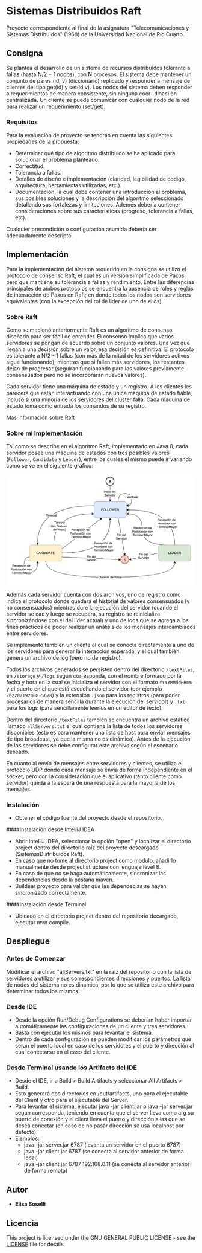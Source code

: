 # Sistemas Distribuidos Raft

Proyecto correspondiente al final de la asignatura "Telecomunicaciones y Sistemas Distribuidos" (1968) de la Universidad Nacional de Río Cuarto.

## Consigna

Se plantea el desarrollo de un sistema de recursos distribuidos tolerante a fallas (hasta N/2 − 1 nodos), con N procesos.
El sistema debe mantener un conjunto de pares (id, v) (diccionario) replicado y responder a mensaje de clientes del tipo get(id) y set(id,v).
Los nodos del sistema deben responder a requerimientos de manera consistente, sin ninguna coor- dinaci ́on centralizada.
Un cliente se puede comunicar con cualquier nodo de la red para realizar un requerimiento (set/get).

### Requisitos

Para la evaluación de proyecto se tendrán en cuenta las siguientes propiedades de la propuesta:

* Determinar qué tipo de algoritmo distribuido se ha aplicado para solucionar el problema planteado.
* Correctitud.
* Tolerancia a fallas.
* Detalles de diseño e implementación (claridad, legibilidad de codigo, arquitectura, herramientas utilizadas, etc.).
* Documentación, la cual debe contener una introducción al problema, sus posibles soluciones y la descripción del algoritmo seleccionado detallando sus fortalezas y limitaciones. Ademés debería contener consideraciones sobre sus características (progreso, tolerancia a fallas, etc).

Cualquier precondición o configuración asumida debería ser adecuadamente descripta.

## Implementación
Para la implementación del sistema requerido en la consigna se utilizó el protocolo de consenso Raft; el cual es un versión simplificada de Paxos pero que mantiene su tolerancia a fallas y rendimiento. Entre las diferencias principales de ambos protocolos se encuentra la ausencia de roles y reglas de interacción de Paxos en Raft; en donde todos los nodos son servidores equivalentes (con la excepción del rol de lider de uno de ellos). 

### Sobre Raft
Como se mecionó anteriormente Raft es un algoritmo de consenso diseñado para ser fácil de entender. El consenso implica que varios servidores se pongan de acuerdo sobre un conjunto valores. Una vez que llegan a una decisión sobre un valor, esa decisión es definitiva. El protocolo es tolerante a N/2 - 1 fallas (con mas de la mitad de los servidores activos sigue funcionando); mientras que si  fallan más servidores, los restantes dejan de progresar (seguiran funcionando para los valores previamente consensuados pero no se incorporarán nuevos valores).

Cada servidor tiene una máquina de estado y un registro. A los clientes les parecerá que están interactuando con una única máquina de estado fiable, incluso si una minoría de los servidores del clúster falla. Cada máquina de estado toma como entrada los comandos de su registro. 

[Mas información sobre Raft](https://raft.github.io/raft.pdf)

### Sobre mi Implementación
Tal como se describe en el algoritmo Raft, implementado en Java 8, cada servidor posee una máquina de estados con tres posibles valores (`Follower`, `Candidate` y `Leader`), entre los cuales el mismo puede ir variando como se ve en el siguiente gráfico:

![Máquina de Estados de Servidor](img/StateMachine.png)

Además cada servidor cuenta con dos archivos, uno de registro como indica el protocolo donde quedará el historial de valores consensuados (y no consensuados) mientras dure la ejecución del servidor (cuando el servidor se cae y luego se recupera, su registro se reinicializa sincronizándose con el del líder actual) y uno de logs que se agrega a los fines prácticos de poder realizar un análisis de los mensajes intercambiados entre servidores.

Se implementó también un cliente el cual se conecta directamente a uno de los servidores para generar la interacción esperada, y el cual también genera un archivo de log (pero no de registro). 

Todos los archivos generados se persisten dentro del directorio `/textFiles`, en `/storage` y `/logs` según corresponda, con el nombre formado por la fecha y hora en la cual se inicializa el servidor con el formato `YYYYMMddHHmm-` y el puerto en el que está escuchando el servidor (por ejemplo `202202192008-5678`) y la extensión `.json` para los registros (para poder procesarlos de manera sencilla durante la ejecución del servidor) y `.txt` para los logs (para sencillamente leerlos en un editor de texto).

Dentro del directorio `/textFiles` también se encuentra un archivo estático llamado `allServers.txt` el cual contiene la lista de todos los servidores disponibles (esto es para mantener una lista de host para enviar mensajes de tipo broadcast, ya que la misma no es dinámica). Antes de la ejecución de los servidores se debe configurar este archivo según el escenario deseado. 

En cuanto al envío de mensajes entre servidores y clientes, se utiliza el protocolo UDP donde cada mensaje se envía de forma independiente en el socket, pero con la consideración que el aplicativo (tanto cliente como servidor) queda a la espera de una respuesta para la mayoría de los mensajes.


### Instalación
* Obtener el código fuente del proyecto desde el repositorio.

####Instalación desde IntelliJ IDEA
* Abrir IntelliJ IDEA, seleccionar la opción "open" y localizar el directorio project dentro del directorio raíz del proyecto descargado (SistemasDistribuidos Raft).
* En caso que no tome al directorio project como modulo, añadirlo manualmente desde project structure con lenguaje level 8.
* En caso de que no se haga automáticamente, sincronizar las dependencias desde la pestaña maven.
* Buildear proyecto para validar que las dependecias se hayan sincronizado correctamente.

####Instalación desde Terminal
* Ubicado en el directorio project dentro del repositorio decargado, ejecutar mvn compile.

## Despliegue
### Antes de Comenzar
Modificar el archivo "allServers.txt" en la raiz del repositorio con la lista de servidores a utilizar y sus correspondientes direcciones y puertos.
La lista de nodos del sistema no es dinamica, por lo que se utiliza este archivo para determinar todos los mismos.

### Desde IDE
* Desde la opción Run/Debug Configurations se deberían haber importar automáticamente las configuraciones de un cliente y tres servidores.
* Basta con ejecutar los mismos para levantar el sistema.
* Dentro de cada configuración se pueden modificar los parámetros que seran el puerto local en caso de los servidores y el puerto y dirección al cual conectarse en el caso del cliente.

### Desde Terminal usando los Artifacts del IDE
* Desde el IDE, ir a Build > Build Artifacts y seleccionar All Artifacts > Build.
* Esto generará dos directorios en /out/artifacts, uno para el ejecutable del Client y otro para el ejecutable del Server.
* Para levantar el sistema, ejecutar java -jar client.jar o java -jar server.jar segun corresponda, teniendo en cuenta que el server lleva como arg su puerto de conexión y el client lleva el puerto y dirección a las que se desea conectar (en caso de no pasar dirección se usa localhost por defecto).
* Ejemplos:
  * java -jar server.jar 6787 (levanta un servidor en el puerto 6787)
  * java -jar client.jar 6787 (se conecta al servidor anterior de forma local)
  * java -jar client.jar 6787 192.168.0.11 (se conecta al servidor anterior de forma remota)

## Autor
* **Elisa Boselli** 

## Licencia
This project is licensed under the GNU GENERAL PUBLIC LICENSE - see the [LICENSE](LICENSE) file for details
